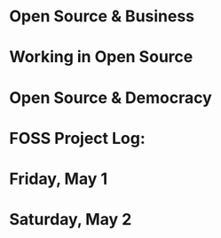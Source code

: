 # Open Source & Business

# Working in Open Source

# Open Source & Democracy

# FOSS Project Log:
# Friday, May 1

# Saturday, May 2

